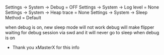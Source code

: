 Settings -> System -> Debug = OFF
Settings -> System -> Log level = None
Settings -> System -> Heap trace = None
Settings -> System -> Sleep Method = Default

when debug is on, new sleep mode will not work
debug will make flipper waiting for debug session via swd and it will never go to sleep when debug is on 
- Thank you xMasterX for this info